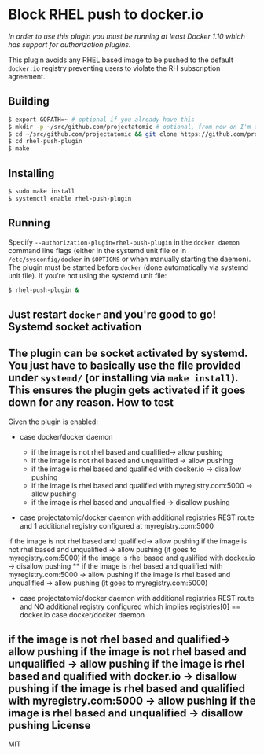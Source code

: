 Block RHEL push to docker.io
=
_In order to use this plugin you must be running at least Docker 1.10 which
has support for authorization plugins._

This plugin avoids any RHEL based image to be pushed to the default `docker.io` registry preventing
users to violate the RH subscription agreement.

Building
-
```sh
$ export GOPATH=~ # optional if you already have this
$ mkdir -p ~/src/github.com/projectatomic # optional, from now on I'm assuming GOPATH=~
$ cd ~/src/github.com/projectatomic && git clone https://github.com/projectatomic/rhel-push-plugin
$ cd rhel-push-plugin
$ make
```
Installing
-
```sh
$ sudo make install
$ systemctl enable rhel-push-plugin
```
Running
-
Specify `--authorization-plugin=rhel-push-plugin` in the `docker daemon` command line
flags (either in the systemd unit file or in `/etc/sysconfig/docker` in `$OPTIONS`
or when manually starting the daemon).
The plugin must be started before `docker` (done automatically via systemd unit file).
If you're not using the systemd unit file:
```sh
$ rhel-push-plugin &
```
Just restart `docker` and you're good to go!
Systemd socket activation
-
The plugin can be socket activated by systemd. You just have to basically use the file provided
under `systemd/` (or installing via `make install`). This ensures the plugin gets activated
if it goes down for any reason.
How to test
-
Given the plugin is enabled:

- case docker/docker daemon

  - if the image is not rhel based and qualified-> allow pushing
  - if the image is not rhel based and unqualified -> allow pushing
  - if the image is rhel based and qualified with docker.io -> disallow pushing
  - if the image is rhel based and qualified with myregistry.com:5000 -> allow pushing
  - if the image is rhel based and unqualified -> disallow pushing

- case projectatomic/docker daemon with additional registries REST route and 1 additional registry configured at myregistry.com:5000

if the image is not rhel based and qualified-> allow pushing
if the image is not rhel based and unqualified -> allow pushing (it goes to myregistry.com:5000)
if the image is rhel based and qualified with docker.io -> disallow pushing **
if the image is rhel based and qualified with myregistry.com:5000 -> allow pushing
if the image is rhel based and unqualified -> allow pushing (it goes to myregistry.com:5000)

- case projectatomic/docker daemon with additional registries REST route and NO additional registry configured which implies registries[0] == docker.io
case docker/docker daemon

if the image is not rhel based and qualified-> allow pushing
if the image is not rhel based and unqualified -> allow pushing
if the image is rhel based and qualified with docker.io -> disallow pushing
if the image is rhel based and qualified with myregistry.com:5000 -> allow pushing
if the image is rhel based and unqualified -> disallow pushing
License
-
MIT
